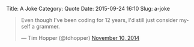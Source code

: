 Title: A Joke
Category: Quote
Date: 2015-09-24 16:10
Slug: a-joke

<blockquote class="twitter-tweet" lang="en"><p lang="en" dir="ltr">Even though I&#39;ve been coding for 12 years, I&#39;d still just consider myself a grammer.</p>&mdash; Tim Hopper (@tdhopper) <a href="https://twitter.com/tdhopper/status/531928033553563648">November 10, 2014</a></blockquote>
<script async src="//platform.twitter.com/widgets.js" charset="utf-8"></script>